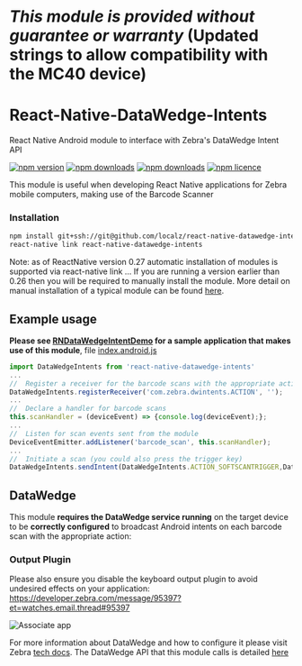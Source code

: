 *This module is provided without guarantee or warranty*
(Updated strings to allow compatibility with the MC40 device)
=======================================================

# React-Native-DataWedge-Intents
React Native Android module to interface with Zebra's DataWedge Intent API

[![npm version](http://img.shields.io/npm/v/react-native-datawedge-intents.svg?style=flat-square)](https://npmjs.org/package/react-native-datawedge-intents "View this project on npm")
[![npm downloads](http://img.shields.io/npm/dm/react-native-datawedge-intents.svg?style=flat-square)](https://npmjs.org/package/react-native-datawedge-intents "View this project on npm")
[![npm downloads](http://img.shields.io/npm/dt/react-native-datawedge-intents.svg?style=flat-square)](https://npmjs.org/package/react-native-datawedge-intents "View this project on npm")
[![npm licence](http://img.shields.io/npm/l/react-native-datawedge-intents.svg?style=flat-square)](https://npmjs.org/package/react-native-datawedge-intents "View this project on npm")

This module is useful when developing React Native applications for Zebra mobile computers, making use of the Barcode Scanner

### Installation

```bash
npm install git+ssh://git@github.com/localz/react-native-datawedge-intents --save
react-native link react-native-datawedge-intents 
```
Note: as of ReactNative version 0.27 automatic installation of modules is supported via react-native link ... If you are running a version earlier than 0.26 then you will be required to manually install the module.  More detail on manual installation of a typical module can be found [here](https://github.com/Microsoft/react-native-code-push#plugin-installation-android---manual).

## Example usage

**Please see [RNDataWedgeIntentDemo](https://github.com/darryncampbell/RNDataWedgeIntentDemo) for a sample application that makes use of this module**, file [index.android.js](https://github.com/darryncampbell/RNDataWedgeIntentDemo/blob/master/index.android.js)

```javascript
import DataWedgeIntents from 'react-native-datawedge-intents'
...
//  Register a receiver for the barcode scans with the appropriate action
DataWedgeIntents.registerReceiver('com.zebra.dwintents.ACTION', '');
...
//  Declare a handler for barcode scans
this.scanHandler = (deviceEvent) => {console.log(deviceEvent);};
...
//  Listen for scan events sent from the module
DeviceEventEmitter.addListener('barcode_scan', this.scanHandler);
...
//  Initiate a scan (you could also press the trigger key)
DataWedgeIntents.sendIntent(DataWedgeIntents.ACTION_SOFTSCANTRIGGER,DataWedgeIntents.START_SCANNING);

```

## DataWedge

This module **requires the DataWedge service running** on the target device to be **correctly configured** to broadcast Android intents on each barcode scan with the appropriate action:

### Output Plugin

Please also ensure you disable the keyboard output plugin to avoid undesired effects on your application: https://developer.zebra.com/message/95397?et=watches.email.thread#95397

![Associate app](https://raw.githubusercontent.com/darryncampbell/react-native-datawedge-intents/master/screens/datawedge.png)

For more information about DataWedge and how to configure it please visit Zebra [tech docs](http://techdocs.zebra.com/).  The DataWedge API that this module calls is detailed [here](http://techdocs.zebra.com/datawedge/5-0/guide/api/)


